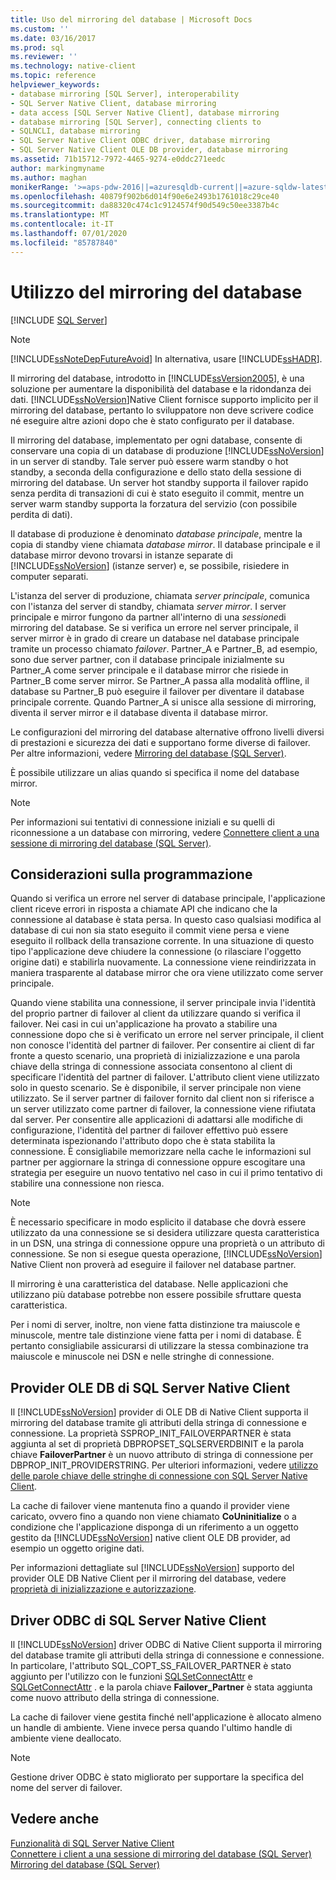 ```yaml
---
title: Uso del mirroring del database | Microsoft Docs
ms.custom: ''
ms.date: 03/16/2017
ms.prod: sql
ms.reviewer: ''
ms.technology: native-client
ms.topic: reference
helpviewer_keywords:
- database mirroring [SQL Server], interoperability
- SQL Server Native Client, database mirroring
- data access [SQL Server Native Client], database mirroring
- database mirroring [SQL Server], connecting clients to
- SQLNCLI, database mirroring
- SQL Server Native Client ODBC driver, database mirroring
- SQL Server Native Client OLE DB provider, database mirroring
ms.assetid: 71b15712-7972-4465-9274-e0ddc271eedc
author: markingmyname
ms.author: maghan
monikerRange: '>=aps-pdw-2016||=azuresqldb-current||=azure-sqldw-latest||>=sql-server-2016||=sqlallproducts-allversions||>=sql-server-linux-2017||=azuresqldb-mi-current'
ms.openlocfilehash: 40879f902b6d014f90e6e2493b1761018c29ce40
ms.sourcegitcommit: da88320c474c1c9124574f90d549c50ee3387b4c
ms.translationtype: MT
ms.contentlocale: it-IT
ms.lasthandoff: 07/01/2020
ms.locfileid: "85787840"
---
```

# <a name="using-database-mirroring"></a>Utilizzo del mirroring del database
[!INCLUDE [SQL Server](../../../includes/applies-to-version/sql-asdb-asdbmi-asdw-pdw.md)]

    
> [!NOTE]  
>  [!INCLUDE[ssNoteDepFutureAvoid](../../../includes/ssnotedepfutureavoid-md.md)] In alternativa, usare [!INCLUDE[ssHADR](../../../includes/sshadr-md.md)].  
  
 Il mirroring del database, introdotto in [!INCLUDE[ssVersion2005](../../../includes/ssversion2005-md.md)], è una soluzione per aumentare la disponibilità del database e la ridondanza dei dati. [!INCLUDE[ssNoVersion](../../../includes/ssnoversion-md.md)]Native Client fornisce supporto implicito per il mirroring del database, pertanto lo sviluppatore non deve scrivere codice né eseguire altre azioni dopo che è stato configurato per il database.  
  
 Il mirroring del database, implementato per ogni database, consente di conservare una copia di un database di produzione [!INCLUDE[ssNoVersion](../../../includes/ssnoversion-md.md)] in un server di standby. Tale server può essere warm standby o hot standby, a seconda della configurazione e dello stato della sessione di mirroring del database. Un server hot standby supporta il failover rapido senza perdita di transazioni di cui è stato eseguito il commit, mentre un server warm standby supporta la forzatura del servizio (con possibile perdita di dati).  
  
 Il database di produzione è denominato *database principale*, mentre la copia di standby viene chiamata *database mirror*. Il database principale e il database mirror devono trovarsi in istanze separate di [!INCLUDE[ssNoVersion](../../../includes/ssnoversion-md.md)] (istanze server) e, se possibile, risiedere in computer separati.  
  
 L'istanza del server di produzione, chiamata *server principale*, comunica con l'istanza del server di standby, chiamata *server mirror*. I server principale e mirror fungono da partner all'interno di una *sessione*di mirroring del database. Se si verifica un errore nel server principale, il server mirror è in grado di creare un database nel database principale tramite un processo chiamato *failover*. Partner_A e Partner_B, ad esempio, sono due server partner, con il database principale inizialmente su Partner_A come server principale e il database mirror che risiede in Partner_B come server mirror. Se Partner_A passa alla modalità offline, il database su Partner_B può eseguire il failover per diventare il database principale corrente. Quando Partner_A si unisce alla sessione di mirroring, diventa il server mirror e il database diventa il database mirror.  
  
 Le configurazioni del mirroring del database alternative offrono livelli diversi di prestazioni e sicurezza dei dati e supportano forme diverse di failover. Per altre informazioni, vedere [Mirroring del database &#40;SQL Server&#41;](../../../database-engine/database-mirroring/database-mirroring-sql-server.md).  
  
 È possibile utilizzare un alias quando si specifica il nome del database mirror.  
  
> [!NOTE]  
>  Per informazioni sui tentativi di connessione iniziali e su quelli di riconnessione a un database con mirroring, vedere [Connettere client a una sessione di mirroring del database &#40;SQL Server&#41;](../../../database-engine/database-mirroring/connect-clients-to-a-database-mirroring-session-sql-server.md).  
  
## <a name="programming-considerations"></a>Considerazioni sulla programmazione  
 Quando si verifica un errore nel server di database principale, l'applicazione client riceve errori in risposta a chiamate API che indicano che la connessione al database è stata persa. In questo caso qualsiasi modifica al database di cui non sia stato eseguito il commit viene persa e viene eseguito il rollback della transazione corrente. In una situazione di questo tipo l'applicazione deve chiudere la connessione (o rilasciare l'oggetto origine dati) e stabilirla nuovamente. La connessione viene reindirizzata in maniera trasparente al database mirror che ora viene utilizzato come server principale.  
  
 Quando viene stabilita una connessione, il server principale invia l'identità del proprio partner di failover al client da utilizzare quando si verifica il failover. Nei casi in cui un'applicazione ha provato a stabilire una connessione dopo che si è verificato un errore nel server principale, il client non conosce l'identità del partner di failover. Per consentire ai client di far fronte a questo scenario, una proprietà di inizializzazione e una parola chiave della stringa di connessione associata consentono al client di specificare l'identità del partner di failover. L'attributo client viene utilizzato solo in questo scenario. Se è disponibile, il server principale non viene utilizzato. Se il server partner di failover fornito dal client non si riferisce a un server utilizzato come partner di failover, la connessione viene rifiutata dal server. Per consentire alle applicazioni di adattarsi alle modifiche di configurazione, l'identità del partner di failover effettivo può essere determinata ispezionando l'attributo dopo che è stata stabilita la connessione. È consigliabile memorizzare nella cache le informazioni sul partner per aggiornare la stringa di connessione oppure escogitare una strategia per eseguire un nuovo tentativo nel caso in cui il primo tentativo di stabilire una connessione non riesca.  
  
> [!NOTE]  
>  È necessario specificare in modo esplicito il database che dovrà essere utilizzato da una connessione se si desidera utilizzare questa caratteristica in un DSN, una stringa di connessione oppure una proprietà o un attributo di connessione. Se non si esegue questa operazione, [!INCLUDE[ssNoVersion](../../../includes/ssnoversion-md.md)] Native Client non proverà ad eseguire il failover nel database partner.  
>   
>  Il mirroring è una caratteristica del database. Nelle applicazioni che utilizzano più database potrebbe non essere possibile sfruttare questa caratteristica.  
>   
>  Per i nomi di server, inoltre, non viene fatta distinzione tra maiuscole e minuscole, mentre tale distinzione viene fatta per i nomi di database. È pertanto consigliabile assicurarsi di utilizzare la stessa combinazione tra maiuscole e minuscole nei DSN e nelle stringhe di connessione.  
  
## <a name="sql-server-native-client-ole-db-provider"></a>Provider OLE DB di SQL Server Native Client  
 Il [!INCLUDE[ssNoVersion](../../../includes/ssnoversion-md.md)] provider di OLE DB di Native Client supporta il mirroring del database tramite gli attributi della stringa di connessione e connessione. La proprietà SSPROP_INIT_FAILOVERPARTNER è stata aggiunta al set di proprietà DBPROPSET_SQLSERVERDBINIT e la parola chiave **FailoverPartner** è un nuovo attributo di stringa di connessione per DBPROP_INIT_PROVIDERSTRING. Per ulteriori informazioni, vedere [utilizzo delle parole chiave delle stringhe di connessione con SQL Server Native Client](../../../relational-databases/native-client/applications/using-connection-string-keywords-with-sql-server-native-client.md).  
  
 La cache di failover viene mantenuta fino a quando il provider viene caricato, ovvero fino a quando non viene chiamato **CoUninitialize** o a condizione che l'applicazione disponga di un riferimento a un oggetto gestito da [!INCLUDE[ssNoVersion](../../../includes/ssnoversion-md.md)] native client OLE DB provider, ad esempio un oggetto origine dati.  
  
 Per informazioni dettagliate sul [!INCLUDE[ssNoVersion](../../../includes/ssnoversion-md.md)] supporto del provider OLE DB Native Client per il mirroring del database, vedere [proprietà di inizializzazione e autorizzazione](../../../relational-databases/native-client-ole-db-data-source-objects/initialization-and-authorization-properties.md).  
  
## <a name="sql-server-native-client-odbc-driver"></a>Driver ODBC di SQL Server Native Client  
 Il [!INCLUDE[ssNoVersion](../../../includes/ssnoversion-md.md)] driver ODBC di Native Client supporta il mirroring del database tramite gli attributi della stringa di connessione e connessione. In particolare, l'attributo SQL_COPT_SS_FAILOVER_PARTNER è stato aggiunto per l'utilizzo con le funzioni [SQLSetConnectAttr](../../../relational-databases/native-client-odbc-api/sqlsetconnectattr.md) e [SQLGetConnectAttr](../../../relational-databases/native-client-odbc-api/sqlgetconnectattr.md) . e la parola chiave **Failover_Partner** è stata aggiunta come nuovo attributo della stringa di connessione.  
  
 La cache di failover viene gestita finché nell'applicazione è allocato almeno un handle di ambiente. Viene invece persa quando l'ultimo handle di ambiente viene deallocato.  
  
> [!NOTE]  
>  Gestione driver ODBC è stato migliorato per supportare la specifica del nome del server di failover.  
  
## <a name="see-also"></a>Vedere anche  
 [Funzionalità di SQL Server Native Client](../../../relational-databases/native-client/features/sql-server-native-client-features.md)   
 [Connettere i client a una sessione di mirroring del database &#40;SQL Server&#41;](../../../database-engine/database-mirroring/connect-clients-to-a-database-mirroring-session-sql-server.md)   
 [Mirroring del database &#40;SQL Server&#41;](../../../database-engine/database-mirroring/database-mirroring-sql-server.md)  
  
  
